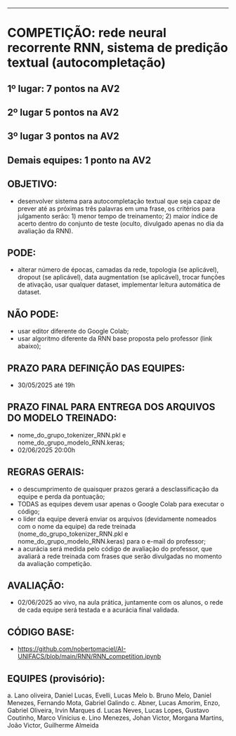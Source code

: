 ____________________________________________________________________________________________________________________________
# COMPETIÇÃO: rede neural recorrente RNN, sistema de predição textual (autocompletação)

## 1º lugar: 7 pontos na AV2
## 2º lugar 5 pontos na AV2
## 3º lugar 3 pontos na AV2
## Demais equipes: 1 ponto na AV2

## OBJETIVO:
- desenvolver sistema para autocompletação textual que seja capaz de prever até as próximas três palavras em uma frase, os critérios para julgamento serão: 1) menor tempo de treinamento; 2) maior índice de acerto dentro do conjunto de teste (oculto, divulgado apenas no dia da avaliação da RNN).
## PODE:
- alterar número de épocas, camadas da rede, topologia (se aplicável), dropout  (se aplicável), data augmentation  (se aplicável), trocar funções de ativação, usar qualquer dataset, implementar leitura automática de dataset.
## NÃO PODE:
- usar editor diferente do Google Colab;
- usar algoritmo diferente da RNN base proposta pelo professor (link abaixo);
## PRAZO PARA DEFINIÇÃO DAS EQUIPES:
- 30/05/2025 até 19h
## PRAZO FINAL PARA ENTREGA DOS ARQUIVOS DO MODELO TREINADO:
- nome_do_grupo_tokenizer_RNN.pkl e nome_do_grupo_modelo_RNN.keras;
- 02/06/2025 20:00h
## REGRAS GERAIS:
- o descumprimento de quaisquer prazos gerará a desclassificação da equipe e perda da pontuação;
- TODAS as equipes devem usar apenas o Google Colab para executar o código;
- o líder da equipe deverá enviar os arquivos (devidamente nomeados com o nome da equipe) da rede treinada (nome_do_grupo_tokenizer_RNN.pkl e nome_do_grupo_modelo_RNN.keras) para o e-mail do professor;
- a acurácia será medida pelo código de avaliação do professor, que avaliará a rede treinada com frases que serão divulgadas no momento da avaliação competição.

## AVALIAÇÃO:
- 02/06/2025 ao vivo, na aula prática, juntamente com os alunos, o rede de cada equipe será testada e a acurácia final validada.

## CÓDIGO BASE:
- https://github.com/nobertomaciel/AI-UNIFACS/blob/main/RNN/RNN_competition.ipynb

## EQUIPES (provisório):
a. Lano oliveira, Daniel Lucas, Evelli, Lucas Melo
b. Bruno Melo, Daniel Menezes, Fernando Mota, Gabriel Galindo
c. Abner, Lucas Amorim, Enzo, Gabriel Oliveira, Irvin Marques
d. Lucas Neves, Lucas Lopes, Gustavo Coutinho, Marco Vinícius
e. Lino Menezes, Johan Victor, Morgana Martins, João Victor, Guilherme Almeida
